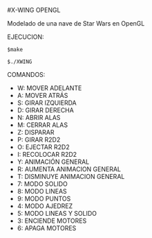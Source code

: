 #X-WING OPENGL

Modelado de una nave de Star Wars en OpenGL

EJECUCION:

`$make`

`$./XWING`

COMANDOS:

* W:  MOVER ADELANTE
* A:  MOVER ATRÁS
* S:  GIRAR IZQUIERDA
* D:  GIRAR DERECHA
* N:  ABRIR ALAS
* M:  CERRAR ALAS
* Z:  DISPARAR
* P:  GIRAR R2D2
* O:  EJECTAR R2D2
* I:  RECOLOCAR R2D2
* Y:  ANIMACIÓN GENERAL
* R:  AUMENTA ANIMACION GENERAL
* T:  DISMINUYE ANIMACION GENERAL
* 7:  MODO SOLIDO
* 8:  MODO LINEAS
* 9:  MODO PUNTOS
* 4:  MODO AJEDREZ
* 5:  MODO LINEAS Y SOLIDO
* 3:  ENCIENDE MOTORES
* 6:  APAGA MOTORES
